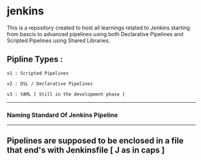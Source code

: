 # jenkins

This is a repository created to host all learnings related to Jenkins starting from bascis to advanced pipelines using both Declarative Pipelines and Scripted Pipelines using Shared Libraries.

Pipline Types :
---
    v1 : Scripted Pipelines 

    v2 : DSL / Declarative Pipelines

    v3 : YAML [ Still in the development phase ]
---

### Naming Standard Of Jenkins Pipeline
---
Pipelines are supposed to be enclosed in a file that end's with Jenkinsfile [ J as in caps ]
---